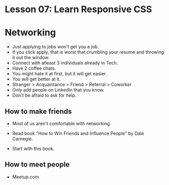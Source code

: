 # Lesson 07: Learn Responsive CSS

# Networking

- Just applying to jobs won't get you a job.
- If you click apply, that is worst that crumbling your resume and throwing it out the window.
- Connect with atleast 3 individuals already in Tech.
- Have 2 coffee chats.
- You might hate it at first, but it will get easier.
- You will get better at it.
- Stranger > Acquaintance > Friend > Referral > Coworker
- Only add people on LinkedIn that you know.
- Don't be afraid to ask for help.

## How to make friends

- Most of us aren't comfortable with networking.
- Read book "How to Win Friends and Influence People" by Dale Carnegie.

- Start with this book.

## How to meet people

- Meetup.com
